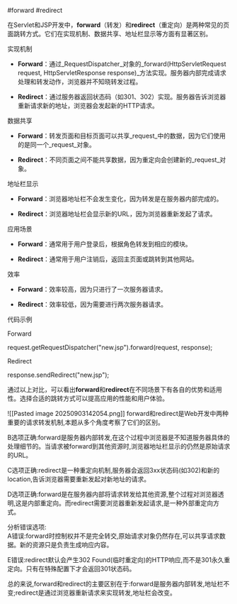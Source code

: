 #forward #redirect

在Servlet和JSP开发中，**forward**（转发）和**redirect**（重定向）是两种常见的页面跳转方式。它们在实现机制、数据共享、地址栏显示等方面有显著区别。

实现机制

- **Forward**：通过_RequestDispatcher_对象的_forward(HttpServletRequest request, HttpServletResponse response)_方法实现。服务器内部完成请求处理和转发动作，浏览器并不知晓转发过程。
    
- **Redirect**：通过服务器返回状态码（如301、302）实现。服务器告诉浏览器重新请求新的地址，浏览器会发起新的HTTP请求。
    

数据共享

- **Forward**：转发页面和目标页面可以共享_request_中的数据，因为它们使用的是同一个_request_对象。
    
- **Redirect**：不同页面之间不能共享数据，因为重定向会创建新的_request_对象。
    

地址栏显示

- **Forward**：浏览器地址栏不会发生变化，因为转发是在服务器内部完成的。
    
- **Redirect**：浏览器地址栏会显示新的URL，因为浏览器重新发起了请求。
    

应用场景

- **Forward**：通常用于用户登录后，根据角色转发到相应的模块。
    
- **Redirect**：通常用于用户注销后，返回主页面或跳转到其他网站。
    

效率

- **Forward**：效率较高，因为只进行了一次服务器请求。
    
- **Redirect**：效率较低，因为需要进行两次服务器请求。
    

代码示例

Forward

request.getRequestDispatcher("new.jsp").forward(request, response);

Redirect

response.sendRedirect("new.jsp");

通过以上对比，可以看出**forward**和**redirect**在不同场景下有各自的优势和适用性。选择合适的跳转方式可以提高应用的性能和用户体验。

![[Pasted image 20250903142054.png]]
forward和redirect是Web开发中两种重要的请求转发机制,本题从多个角度考察了它们的区别。  
  
B选项正确:forward是服务器内部转发,在这个过程中浏览器是不知道服务器具体的处理细节的。当请求被forward到其他资源时,浏览器地址栏显示的仍然是原始请求的URL。  
  
C选项正确:redirect是一种重定向机制,服务器会返回3xx状态码(如302)和新的location,告诉浏览器需要重新发起对新地址的请求。  
  
D选项正确:forward是在服务器内部将请求转发给其他资源,整个过程对浏览器透明,这是内部重定向。而redirect需要浏览器重新发起请求,是一种外部重定向方式。  
  
分析错误选项:  
A错误:forward时控制权并不是完全转交,原始请求对象仍然存在,可以共享请求数据。新的资源只是负责生成响应内容。  
  
E错误:redirect默认会产生302 Found(临时重定向)的HTTP响应,而不是301永久重定向。只有在特殊配置下才会返回301状态码。  
  
总的来说,forward和redirect的主要区别在于:forward是服务器内部转发,地址栏不变;redirect是通过浏览器重新请求来实现转发,地址栏会改变。